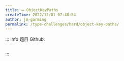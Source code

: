 ```yaml
---
title: ➖ ObjectKeyPaths
createTime: 2022/12/01 07:48:54
author: jm-garming
permalink: /type-challenges/hard/object-key-paths/
---
```


::: info 题目
Github: []()

```ts

```

:::
